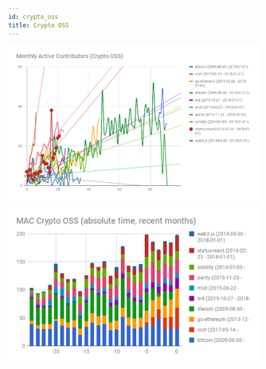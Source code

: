 ```yaml
---
id: crypto_oss
title: Crypto OSS
---
```


![Crypto OSS](../docs/thumbnails/mac_crypto_oss.png)

![Crypto OSS All Time Absolute](../docs/thumbnails/mac_crypto_oss_absolute_recent.png)